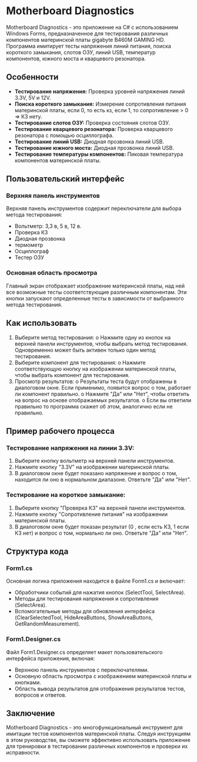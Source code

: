 # Motherboard Diagnostics

Motherboard Diagnostics - это приложение на C# с использованием Windows Forms, предназначенное для тестирования различных компонентов материнской платы gigabyte B460M GAMING HD. Программа имитирует тесты напряжения линий питания, поиска короткого замыкания, слотов ОЗУ, линий USB, температур компонентов, южного моста и кварцевого резонатора.

## Особенности

- **Тестирование напряжения:** Проверка уровней напряжения линий 3.3V, 5V и 12V.
- **Поиска короткого замыкания:** Измерение сопротивления питания материнской платы, если 0, то есть кз, если 1, то сопротивление > 0 => КЗ нету.
- **Тестирование слотов ОЗУ:** Проверка состояния слотов ОЗУ.
- **Тестирование кварцевого резонатора:** Проверка кварцевого резонатора с помощью осциллографа.
- **Тестирование линий USB:** Диодная прозвонка линий USB.
- **Тестирование южного моста:** Диодная прозвонка линий USB.
- **Тестирование температуры компонентов:** Пиковая температура компонентов материнской платы.




## Пользовательский интерфейс

### Верхняя панель инструментов
Верхняя панель инструментов содержит переключатели для выбора метода тестирования:

- Вольтметр:
3,3 в, 5 в, 12 в.
- Проверка КЗ
- Диодная прозвонка
- термометр
- Осциллограф
- Тестер ОЗУ
### Основная область просмотра
Главный экран отображает изображение материнской платы, над ней все возможные тесты соответствующие различным компонентам. Эти кнопки запускают определенные тесты в зависимости от выбранного метода тестирования.

## Как использовать
1.	Выберите метод тестирования:
o	Нажмите одну из кнопок на верхней панели инструментов, чтобы выбрать метод тестирования. Одновременно может быть активен только один метод тестирования.
2.	Выберите компонент для тестирования:
o	Нажмите соответствующую кнопку на изображении материнской платы, чтобы выбрать компонент для тестирования.
3.	Просмотр результатов:
o	Результаты теста будут отображены в диалоговом окне. Если применимо, появится вопрос о том, работает ли компонент правильно.
o	Нажмите "Да" или "Нет", чтобы ответить на вопрос на основе отображаемых результатов.
o	Если вы ответили правильно то программа скажет об этом, аналогично если не правильно.
## Пример рабочего процесса

### Тестирование напряжения на линии 3.3V:
1. Выберите кнопку вольтметр на верхней панели инструментов.
2. Нажмите кнопку "3.3V" на изображении материнской платы.
3. В диалоговом окне будет показано напряжение и вопрос о том, находится ли оно в нормальном диапазоне. Ответьте "Да" или "Нет".

### Тестирование на короткое замыкание:
1. Выберите кнопку "Проверка КЗ" на верхней панели инструментов.
2. Нажмите кнопку "Сопротивление питания" на изображении материнской платы.
3. В диалоговом окне будет показан результат (0 , если есть КЗ, 1 если КЗ нет)  и вопрос о том, нормально ли оно. Ответьте "Да" или "Нет".

## Структура кода

### Form1.cs
Основная логика приложения находится в файле Form1.cs и включает:

- Обработчики событий для нажатия кнопок (SelectTool, SelectArea).
- Методы для тестирования напряжения и сопротивления (SelectArea).
- Вспомогательные методы для обновления интерфейса (ClearSelectedTool, HideAreaButtons, ShowAreaButtons, GetRandomMeasurement).

### Form1.Designer.cs
Файл Form1.Designer.cs определяет макет пользовательского интерфейса приложения, включая:

- Верхнюю панель инструментов с переключателями.
- Основную область просмотра с изображением материнской платы и кнопками.
- Область вывода результатов для отображения результатов тестов, вопросов и ответов.

## Заключение

Motherboard Diagnostics - это многофункциональный инструмент для имитации тестов компонентов материнской платы. Следуя инструкциям в этом руководстве, вы сможете эффективно использовать приложение для тренировки в тестировании различных компонентов и проверки их исправности.
